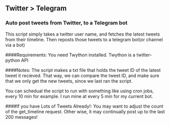 ## Twitter > Telegram
### Auto post tweets from Twitter, to a Telegram bot

This script simply takes a twitter user name, and fetches the latest tweets
from their timeline. Then reposts those tweets to a telegram bot(or channel via a bot)

####Requirements:
You need Twython installed. Twython is a twitter-python API

####Notes:
The script makes a txt file that holds the tweet ID of the latest tweet it 
recieved. That way, we can compare the tweet ID, and make sure that we
only get the new tweets, since we last ran the script.

You can schedual the script to run with something like using cron jobs, 
every 10 min for example. I run mine at every 5 min for my current bot.

####If you have Lots of Tweets Already!:
You may want to adjust the count of the get_timeline request.
Other wise, it may continually post up to the last 200 messages!

